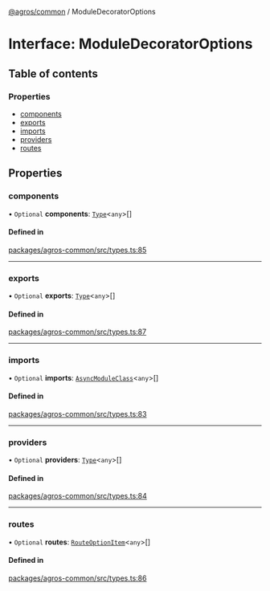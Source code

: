 [@agros/common](../index.md) / ModuleDecoratorOptions

# Interface: ModuleDecoratorOptions

## Table of contents

### Properties

- [components](ModuleDecoratorOptions.md#components)
- [exports](ModuleDecoratorOptions.md#exports)
- [imports](ModuleDecoratorOptions.md#imports)
- [providers](ModuleDecoratorOptions.md#providers)
- [routes](ModuleDecoratorOptions.md#routes)

## Properties

### <a id="components" name="components"></a> components

• `Optional` **components**: [`Type`](../index.md#type)<`any`\>[]

#### Defined in

[packages/agros-common/src/types.ts:85](https://github.com/agrosjs/agros/blob/31bad22/packages/agros-common/src/types.ts#L85)

___

### <a id="exports" name="exports"></a> exports

• `Optional` **exports**: [`Type`](../index.md#type)<`any`\>[]

#### Defined in

[packages/agros-common/src/types.ts:87](https://github.com/agrosjs/agros/blob/31bad22/packages/agros-common/src/types.ts#L87)

___

### <a id="imports" name="imports"></a> imports

• `Optional` **imports**: [`AsyncModuleClass`](../index.md#asyncmoduleclass)<`any`\>[]

#### Defined in

[packages/agros-common/src/types.ts:83](https://github.com/agrosjs/agros/blob/31bad22/packages/agros-common/src/types.ts#L83)

___

### <a id="providers" name="providers"></a> providers

• `Optional` **providers**: [`Type`](../index.md#type)<`any`\>[]

#### Defined in

[packages/agros-common/src/types.ts:84](https://github.com/agrosjs/agros/blob/31bad22/packages/agros-common/src/types.ts#L84)

___

### <a id="routes" name="routes"></a> routes

• `Optional` **routes**: [`RouteOptionItem`](RouteOptionItem.md)<`any`\>[]

#### Defined in

[packages/agros-common/src/types.ts:86](https://github.com/agrosjs/agros/blob/31bad22/packages/agros-common/src/types.ts#L86)
